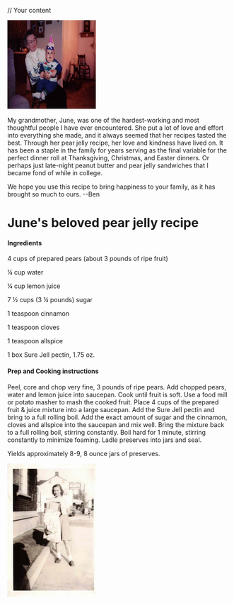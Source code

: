 <p align="center">

// Your content


<img src="grandma2.jpg" width="200" height="200" class="inline">



My grandmother, June, was one of the hardest-working and most thoughtful people I have ever encountered. She put a lot of love and effort into everything she made, and it always seemed that her recipes tasted the best. Through her pear jelly recipe, her love and kindness have lived on. It has been a staple in the family for years serving as the final variable for the perfect dinner roll at Thanksgiving, Christmas, and Easter dinners. Or perhaps just late-night peanut butter and pear jelly sandwiches that I became fond of while in college.

We hope you use this recipe to bring happiness to your family, as it has brought so much to ours.
--Ben



# June's beloved pear jelly recipe


#### Ingredients

4 cups of prepared pears (about 3 pounds of ripe fruit)

¼ cup water

¼ cup lemon juice

7 ½ cups (3 ¼ pounds) sugar

1 teaspoon cinnamon

1 teaspoon cloves

1 teaspoon allspice

1 box Sure Jell pectin, 1.75 oz.


#### Prep and Cooking instructions

Peel, core and chop very fine, 3 pounds of ripe pears. Add chopped pears, water and lemon juice into saucepan. Cook until fruit is soft. Use a food mill or potato masher to mash the cooked fruit. Place 4 cups of the prepared fruit & juice mixture into a large saucepan. Add the Sure Jell pectin and bring to a full rolling boil. Add the exact amount of sugar and the cinnamon, cloves and allspice into the saucepan and mix well. Bring the mixture back to a full rolling boil, stirring constantly. Boil hard for 1 minute, stirring constantly to minimize foaming. Ladle preserves into jars and seal.

Yields approximately 8-9, 8 ounce jars of preserves.

<img src="grandma13.jpg" class="inline" width="200" height="300">
  
</p>
